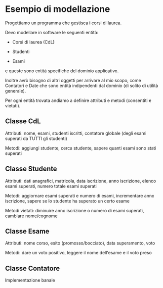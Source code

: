 # Esempio di modellazione

Progettiamo un programma che gestisca i corsi di laurea.

Devo modellare in software le seguenti entità:

- Corsi di laurea (CdL)

- Studenti

- Esami

e queste sono entità specifiche del dominio applicativo.

Inoltre avrò bisogno di altri oggetti per arrivare al mio scopo, come Contatori e Date
che sono entità indipendenti dal dominio (di solito di utilità generale).

Per ogni entità trovata andiamo a definire attributi e metodi (consentiti e vietati).

## Classe CdL

Attributi: nome, esami, studenti iscritti, contatore globale (degli esami superati da TUTTI gli studenti)

Metodi: aggiungi studente, cerca studente, sapere quanti esami sono stati superati

## Classe Studente

Attributi: dati anagrafici, matricola, data iscrizione, anno iscrizione, elenco esami superati, numero totale esami superati

Metodi: aggiornare esami superati e numero di esami, incrementare anno iscrizione, sapere se lo studente ha superato un
certo esame

Metodi vietati: diminuire anno iscrizione o numero di esami superati, cambiare nome/cognome

## Classe Esame

Attributi: nome corso, esito (promosso/bocciato), data superamento, voto

Metodi: dare un voto positivo, leggere il nome dell'esame e il voto preso

## Classe Contatore

Implementazione banale

